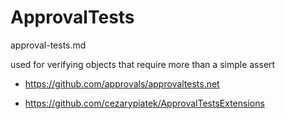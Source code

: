 # ApprovalTests

approval-tests.md

used for verifying objects that require more than a simple assert

*   https://github.com/approvals/approvaltests.net

*   https://github.com/cezarypiatek/ApprovalTestsExtensions